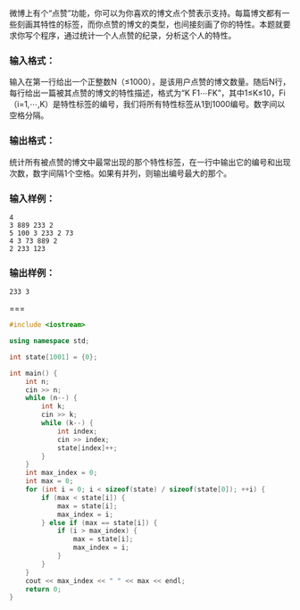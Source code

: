 微博上有个“点赞”功能，你可以为你喜欢的博文点个赞表示支持。每篇博文都有一些刻画其特性的标签，而你点赞的博文的类型，也间接刻画了你的特性。本题就要求你写个程序，通过统计一个人点赞的纪录，分析这个人的特性。

### 输入格式：

输入在第一行给出一个正整数N（≤1000），是该用户点赞的博文数量。随后N行，每行给出一篇被其点赞的博文的特性描述，格式为“K F1​⋯FK​”，其中1≤K≤10，Fi​（i=1,⋯,K）是特性标签的编号，我们将所有特性标签从1到1000编号。数字间以空格分隔。

### 输出格式：

统计所有被点赞的博文中最常出现的那个特性标签，在一行中输出它的编号和出现次数，数字间隔1个空格。如果有并列，则输出编号最大的那个。

### 输入样例：

```in
4
3 889 233 2
5 100 3 233 2 73
4 3 73 889 2
2 233 123
```

### 输出样例：

```out
233 3
```

===

```Cpp
#include <iostream>

using namespace std;

int state[1001] = {0};

int main() {
    int n;
    cin >> n;
    while (n--) {
        int k;
        cin >> k;
        while (k--) {
            int index;
            cin >> index;
            state[index]++;
        }
    }
    int max_index = 0;
    int max = 0;
    for (int i = 0; i < sizeof(state) / sizeof(state[0]); ++i) {
        if (max < state[i]) {
            max = state[i];
            max_index = i;
        } else if (max == state[i]) {
            if (i > max_index) {
                max = state[i];
                max_index = i;
            }
        }
    }
    cout << max_index << " " << max << endl;
    return 0;
}
```